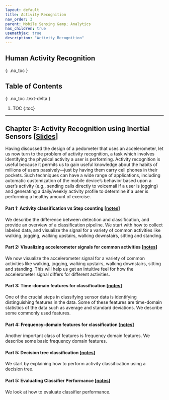 ```yaml
---
layout: default
title: Activity Recognition
nav_order: 3
parent: Mobile Sensing &amp; Analytics
has_children: true
usemathjax: true
description: "Activity Recognition"
---
```

## Human Activity Recognition
{: .no_toc }

## Table of Contents
{: .no_toc .text-delta }

1. TOC
{:toc}
---


## Chapter 3: Activity Recognition using Inertial Sensors [[Slides](https://drive.google.com/file/d/0Bw0KEeNzOgzFZnhUN1p2dW1XOUk/view?usp=sharing&resourcekey=0-n1aXmftU7ipvCZAFdq0UpA)]

Having discussed the design of a pedometer that uses an accelerometer, let us now turn to the problem of activity recognition,  a task which involves identifying the physical activity a user is performing. Activity recognition is useful because it permits us to gain useful knowledge about the habits of millions of users passively—just by having them carry cell phones in their pockets. Such techniques can have a wide range of applications, including automatic customization of the mobile device’s behavior based upon a user’s activity (e.g., sending calls directly to voicemail if a user is jogging) and generating a daily/weekly activity profile to determine if a user is performing a healthy amount of exercise.

#### Part 1: Activity classification vs Step counting [[notes](ch3-detection-vs-classification.html)]
We describe the difference between detection and classification, and provide an overview of a classification pipeline. We start with how to collect labeled data, and visualize the signal for a variety of common activities like walking, jogging, walking upstairs, walking downstairs, sitting and standing.

#### Part 2: Visualizing accelerometer signals for common activities  [[notes](ch3-visualizing-activities.html)]
We now visualize the accelerometer signal for a variety of common activities like walking, jogging, walking upstairs, walking downstairs, sitting and standing. This will help us get an intuitive feel for how the accelerometer signal differs for different activities.

#### Part 3: Time-domain features for classification [[notes](ch3-time-domain-features.html)]
One of the crucial steps in classifying sensor data is identifying distinguishing features in the data. Some of these features are time-domain statistics of the data such as average and standard deviations. We describe some commonly used features.

#### Part 4: Frequency-domain features for classification [[notes](ch3-freq-domain-features.html)]
Another important class of features is frequency domain features. We describe some basic frequency domain features.

#### Part 5: Decision tree classification [[notes](ch3-decision-tree.html)]
We start by explaining how to perform activity classification using a decision tree.

#### Part 5: Evaluating Classifier Performance [[notes](ch3-classifier-performance.html)]
We look at how to evaluate classifier performance.


